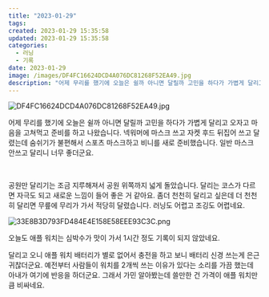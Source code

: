 ```yaml
---
title: "2023-01-29"
tags:
created: 2023-01-29 15:35:58
updated: 2023-01-29 15:35:58
categories:
  - 러닝
  - 기록
date: 2023-01-29
image: /images/DF4FC16624DCD4A076DC81268F52EA49.jpg
description: "어제 무리를 했기에 오늘은 쉴까 아니면 달릴까 고민을 하다가 가볍게 달리고 오자고 마음을 고쳐먹고 준비를 하고 나왔습니다. 넥워머에 마스크 쓰고 자켓 후드 뒤집어 쓰고 달렸는데 숨쉬기가 불편해서 스포츠 마스크하고 비니를 새로 준비했습니다. 일반 마스크 안쓰고 달리니 너무 좋더군요. 공원"
---
```


![DF4FC16624DCD4A076DC81268F52EA49.jpg](/images/DF4FC16624DCD4A076DC81268F52EA49.jpg)
 
 

어제 무리를 했기에 오늘은 쉴까 아니면 달릴까 고민을 하다가 가볍게 달리고 오자고 마음을 고쳐먹고 준비를 하고 나왔습니다. 넥워머에 마스크 쓰고 자켓 후드 뒤집어 쓰고 달렸는데 숨쉬기가 불편해서 스포츠 마스크하고 비니를 새로 준비했습니다. 일반 마스크 안쓰고 달리니 너무 좋더군요.

 

공원만 달리기는 조금 지루해져서 공원 위쪽까지 넓게 돌았습니다. 달리는 코스가 다르면 자극도 되고 새로운 느낌이 들어 좋은 거 같아요. 좀더 천천히 달리고 싶은데 더 천천히 달리면 무릎에 무리가 가서 적당히 달렸습니다. 러닝도 어렵고 조깅도 어렵네요.

 
 ![33E8B3D793FD484E4E158E58EEE93C3C.png](/images/33E8B3D793FD484E4E158E58EEE93C3C.png)
 
 

오늘도 애플 워치는 심박수가 맛이 가서 1시간 정도 기록이 되지 않았네요.

달리고 오니 애플 워치 배터리가 별로 없어서 충전을 하고 보니 배터리 신경 쓰는게 은근 귀찮더군요. 예전부터 사람들이 워치를 2개씩 쓰는 이유가 있다는 소리를 가끔 했는데 아내가 여기에 반응을 하더군요. 그래서 가민 알아봤는데 쓸만한 건 가격이 애플 워치만큼 비싸네요.
